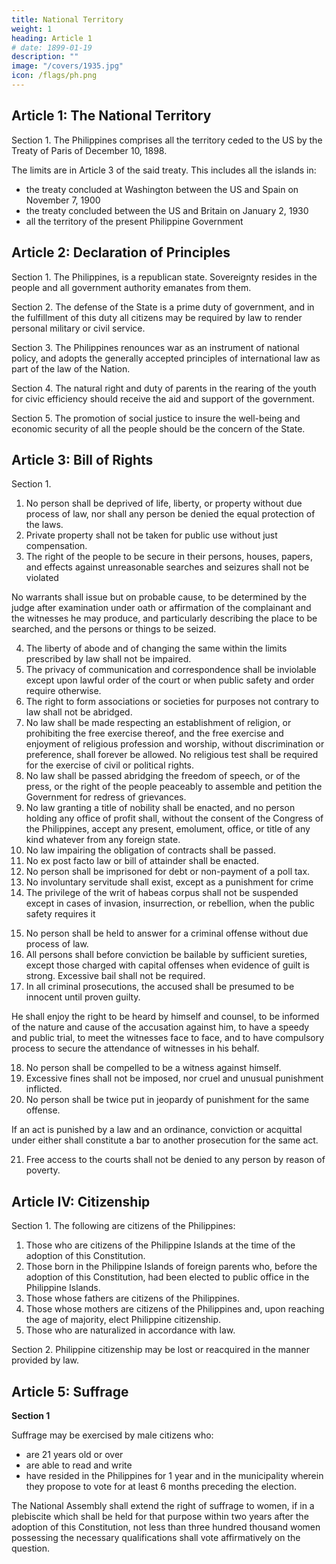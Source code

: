```yaml
---
title: National Territory
weight: 1
heading: Article 1
# date: 1899-01-19
description: ""
image: "/covers/1935.jpg"
icon: /flags/ph.png
---
```


<!-- ## Preamble

The Filipino people, imploring the aid of Divine Providence, in order to establish a government that shall embody their ideals, conserve and develop the patrimony of the nation, promote the general welfare, and secure to themselves and their posterity the blessings of independence under a regime of justice, liberty, and democracy, do ordain and promulgate this Constitution. -->


## Article 1: The National Territory

Section 1. The Philippines comprises all the territory ceded to the US by the Treaty of Paris of December 10, 1898. 

The limits are in Article 3 of the said treaty. This includes all the islands in:
- the treaty concluded at Washington between the US and Spain on November 7, 1900
- the treaty concluded between the US and Britain on January 2, 1930
- all the territory of the present Philippine Government


## Article 2: Declaration of Principles

Section 1. The Philippines, is a republican state. Sovereignty resides in the people and all government authority emanates from them.

Section 2. The defense of the State is a prime duty of government, and in the fulfillment of this duty all citizens may be required by law to render personal military or civil service.

Section 3. The Philippines renounces war as an instrument of national policy, and adopts the generally accepted principles of international law as part of the law of the Nation.

Section 4. The natural right and duty of parents in the rearing of the youth for civic efficiency should receive the aid and support of the government.

Section 5. The promotion of social justice to insure the well-being and economic security of all the people should be the concern of the State.


## Article 3: Bill of Rights

Section 1. 

1. No person shall be deprived of life, liberty, or property without due process of law, nor shall any person be denied the equal protection of the laws.
2. Private property shall not be taken for public use without just compensation.
3. The right of the people to be secure in their persons, houses, papers, and effects against unreasonable searches and seizures shall not be violated

No warrants shall issue but on probable cause, to be determined by the judge after examination under oath or affirmation of the complainant and the witnesses he may produce, and particularly describing the place to be searched, and the persons or things to be seized.

4. The liberty of abode and of changing the same within the limits prescribed by law shall not be impaired.
5. The privacy of communication and correspondence shall be inviolable except upon lawful order of the court or when public safety and order require otherwise.
6. The right to form associations or societies for purposes not contrary to law shall not be abridged.
7. No law shall be made respecting an establishment of religion, or prohibiting the free exercise thereof, and the free exercise and enjoyment of religious profession and worship, without discrimination or preference, shall forever be allowed. No religious test shall be required for the exercise of civil or political rights.
8. No law shall be passed abridging the freedom of speech, or of the press, or the right of the people peaceably to assemble and petition the Government for redress of grievances.
9. No law granting a title of nobility shall be enacted, and no person holding any office of profit shall, without the consent of the Congress of the Philippines, accept any present, emolument, office, or title of any kind whatever from any foreign state.
10. No law impairing the obligation of contracts shall be passed.
11. No ex post facto law or bill of attainder shall be enacted.
12. No person shall be imprisoned for debt or non-payment of a poll tax.
13. No involuntary servitude shall exist, except as a punishment for crime<!--  whereof the party shall have been duly convicted. -->
14. The privilege of the writ of habeas corpus shall not be suspended except in cases of invasion, insurrection, or rebellion, when the public safety requires it
<!-- , in any of which events the same may be suspended wherever during such period the necessity for such suspension shall exist. -->
15. No person shall be held to answer for a criminal offense without due process of law.
16. All persons shall before conviction be bailable by sufficient sureties, except those charged with capital offenses when evidence of guilt is strong. Excessive bail shall not be required.
17. In all criminal prosecutions, the accused shall be presumed to be innocent until proven guilty. 

He shall enjoy the right to be heard by himself and counsel, to be informed of the nature and cause of the accusation against him, to have a speedy and public trial, to meet the witnesses face to face, and to have compulsory process to secure the attendance of witnesses in his behalf.

18. No person shall be compelled to be a witness against himself.
19. Excessive fines shall not be imposed, nor cruel and unusual punishment inflicted.
20. No person shall be twice put in jeopardy of punishment for the same offense.

If an act is punished by a law and an ordinance, conviction or acquittal under either shall constitute a bar to another prosecution for the same act.

21. Free access to the courts shall not be denied to any person by reason of poverty.

## Article IV: Citizenship

Section 1. The following are citizens of the Philippines:

1. Those who are citizens of the Philippine Islands at the time of the adoption of this Constitution.
2. Those born in the Philippine Islands of foreign parents who, before the adoption of this Constitution, had been elected to public office in the Philippine Islands.
3. Those whose fathers are citizens of the Philippines.
4. Those whose mothers are citizens of the Philippines and, upon reaching the age of majority, elect Philippine citizenship.
5. Those who are naturalized in accordance with law.

Section 2. Philippine citizenship may be lost or reacquired in the manner provided by law.


## Article 5: Suffrage

**Section 1**

Suffrage may be exercised by male citizens who:
- are 21 years old or over
- are able to read and write
- have resided in the Philippines for 1 year and in the municipality wherein they propose to vote for at least 6 months preceding the election. 

The National Assembly shall extend the right of suffrage to women, if in a plebiscite which shall be held for that purpose within two years after the adoption of this Constitution, not less than three hundred thousand women possessing the necessary qualifications shall vote affirmatively on the question.
